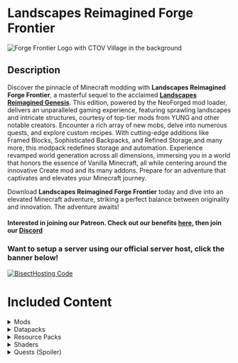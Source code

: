 # Landscapes Reimagined Forge Frontier
![Forge Frontier Logo with CTOV Village in the background](https://github.com/M0nkeyPr0grammer/Landscapes-Reimagined-Forge-Frontier/blob/main/CTOV_Taiga_Village.png?raw=true)
## Description
Discover the pinnacle of Minecraft modding with **Landscapes Reimagined Forge Frontier**, 
a masterful sequel to the acclaimed [**Landscapes Reimagined Genesis**](https://modrinth.com/modpack/landscapes-reimagined-genesis). This edition, powered
by the NeoForged mod loader, delivers an unparalleled gaming experience, featuring sprawling
landscapes and intricate structures, courtesy of top-tier mods from YUNG and other notable
creators. Encounter a rich array of new mobs, delve into numerous quests, and explore custom
recipes. With cutting-edge additions like Framed Blocks, Sophisticated Backpacks, and 
Refined Storage,and many more, this modpack redefines storage and automation. Experience revamped world 
generation across all dimensions, immersing you in a world that honors the essence of Vanilla 
Minecraft, all while centering around the innovative Create mod and its many addons. Prepare for an adventure that 
captivates and elevates your Minecraft journey.

Download **Landscapes Reimagined Forge Frontier** today and dive into an elevated Minecraft adventure, striking a perfect balance between originality and innovation. The adventure awaits!
#### **Interested in joining our Patreon. Check out our benefits [here](https://discord.com/servers/landscapes-reimagined-1097668922737696919), then join our [Discord](https://discord.gg/quenZthXgy)**

### Want to setup a server using our official server host, click the banner below!
[![BisectHosting Code](https://raw.githubusercontent.com/M0nkeyPr0grammer/Landscapes-Reimagined/main/BH_Landscape_Reimagined.png)](https://bisecthosting.com/M0nkeyPr0grammer?r=modrinth)

# Included Content
  <details>
    <summary>Mods</summary>
    <h3>Modrinth</h3>
    <ul>
      <li>
        <a href="https://discord.gg/quenZthXgy">Mod List will be provided on Discord, under the wiki section</a> - Check here for more information
      </li>
    </ul>
    <h3>Curseforge</h3>
      <li><a href="https://www.curseforge.com/minecraft/mc-mods/allthecompressed">AllTheCompressed</a></li>
      <li><a href="https://www.curseforge.com/minecraft/mc-mods/apotheosis">Apotheosis</a></li>
      <li><a href="https://www.curseforge.com/minecraft/mc-mods/apothic-attributes">Apothic Attributes (AttributesLib)</a></li>
      <li><a href="https://www.curseforge.com/minecraft/mc-mods/aquaculture">Aquaculture 2</a></li>
      <li><a href="https://www.curseforge.com/minecraft/mc-mods/chimes">Chimes</a></li>
      <li><a href="https://www.curseforge.com/minecraft/mc-mods/chisels-bits">Chisels and Bits</a></li>
      <li><a href="https://www.curseforge.com/minecraft/mc-mods/cosmetic-armor-reworked">Cosmetic Armor Reworked</a></li>
      <li><a href="https://www.curseforge.com/minecraft/mc-mods/crash-utilities">Crash Utilities</a></li>
      <li><a href="https://www.curseforge.com/minecraft/mc-mods/create-compressed">Create Compressed</a></li>
      <li><a href="https://www.curseforge.com/minecraft/mc-mods/create-confectionery">Create Confectionery</a></li>
      <li><a href="https://www.curseforge.com/minecraft/mc-mods/create-design-n-decor">Create Design n' Decord</a></li>
      <li><a href="https://www.curseforge.com/minecraft/mc-mods/create-wooderwheels">Create WooderWheels/a></li>
      <li><a href="https://www.curseforge.com/minecraft/mc-mods/dungeon-crawl">Dungeon Crawl</a></li>
      <li><a href="https://www.curseforge.com/minecraft/mc-mods/dynamic-view">Dynamic View[Forge]</a></li>
      <li><a href="https://www.curseforge.com/minecraft/mc-mods/eating-animation-forge">Eating Animation [Forge]</a></li>
      <li><a href="https://www.curseforge.com/minecraft/mc-mods/gml">GroovyModLoader (GML)</a></li>
      <li><a href="https://www.curseforge.com/minecraft/mc-mods/krypton-reforged">Krypton Reforged</a></li>
      <li><a href="https://www.curseforge.com/minecraft/mc-mods/kubejs-delight">KubeJS Delight</a></li>
      <li><a href="https://www.curseforge.com/minecraft/mc-mods/ore-excavation">Ore Excavation</a></li>
      <li><a href="https://www.curseforge.com/minecraft/mc-mods/placebo">Placebo</a></li>
      <li><a href="https://www.curseforge.com/minecraft/mc-mods/sophisticated-backpacks">Sophisticated Backpacks</a></li>
      <li><a href="https://www.curseforge.com/minecraft/mc-mods/sophisticated-core">Sophisticated Core</a></li>
      <li><a href="https://www.curseforge.com/minecraft/mc-mods/sophisticated-storage">Sophisticated Storage</a></li>
      <li><a href="https://www.curseforge.com/minecraft/mc-mods/time-in-a-bottle-forge">Time In A Bottle</a></li>
      <li><a href="https://www.curseforge.com/minecraft/mc-mods/time-in-a-bottle-curio-support">Time In A Bottle Curio Support</a></li>
      <li><a href="https://www.curseforge.com/minecraft/mc-mods/when-dungeons-arise">When Dungeons Arise</a></li>
      <li><a href="https://www.curseforge.com/minecraft/mc-mods/wither-skeleton-tweaks">Wither Skeleton Tweaks</a></li>
  </details>
  
  <details>
    <summary>Datapacks</summary>
    <li><a href="https://modrinth.com/datapack/better-end-cities-(vanilla)">Better End Cities (Vanilla)</a></li>
    <li><a href="https://modrinth.com/datapack/create-renewable-ores">Create Renewable Ores</a></li>
    <li><a href="https://modrinth.com/datapack/edf-remastered">Ender Dragon Fight Remastered</a></li>
    <li><a href="https://discord.com/invite/D9cxayDNSP">End Remastered Yungs</a></li>
    <li><a href="https://modrinth.com/datapack/remove-terralith-intro-message">Remove Terralith Intro Message</a></li>
    <li><a href="https://modrinth.com/datapack/disable-ad-astra-oil-wells">Remove Oil Well</a></li>
    <li><a href="https://modrinth.com/datapack/repurposed-structures-better-desert-temples-compat">Repurposed Structures - Better Desert Temples Compat</a></li>
    <li><a href="https://modrinth.com/datapack/repurposed-structures-better-dungeons-compat">Repurposed Structures - Better Dungeons Compat</a></li>
    <li><a href="https://modrinth.com/datapack/repurposed-structures-better-jungle-temples">Repurposed Structures - Better Jungle Temples Compat</a></li>
    <li><a href="https://modrinth.com/datapack/repurposed-structures-better-ocean-monuments-compat">Repurposed Structures - Better Ocean Monuments Compat</a></li>
    <li><a href="https://modrinth.com/datapack/repurposed-structures-better-nether-fortress-compat">Repurposed Structures - Better Nether Fortress Compat</a></li>
    <li><a href="https://modrinth.com/datapack/repurposed-structures-better-strongholds-compat">Repurposed Structures - Better Strongholds Compat</a></li>
    <li><a href="https://modrinth.com/datapack/repurposed-structures-better-witch-huts-compat">Repurposed Structures - Better Witch Huts Compat</a></li>
    <li><a href="https://modrinth.com/datapack/repurposed-structures-bountiful-compat">Repurposed Structures - Bountiful Compat</a></li>
    <li><a href="https://modrinth.com/datapack/repurposed-structures-farmers-delight-compat">Repurposed Structures - Farmer's Delight Compat</a></li>
    <li><a href="https://modrinth.com/datapack/repurposed-structures-friends-and-foes-compat">Repurposed Structures - Friends and Foes Compat</a></li>
    <li><a href="https://modrinth.com/datapack/repurposed-structures-villagerplus-compat">Repurposed Structures - VillagerPlus Compat</a></li>
    <li><a href="https://modrinth.com/datapack/gm4-shapeless-portals">Shapeless Portals</a></li>
    <li><a href="https://modrinth.com/datapack/the-ancient-city-overhaul">The Ancient City Overhaul</a></li>
    <li><a href="https://modrinth.com/datapack/the-bastion-overhaul">The Bastion Overhaul</a></li>
    <li><a href="https://modrinth.com/datapack/the-trail-ruins-overhaul">The Trail Ruins Overhaul</a></li>
  </details>
  
  <details>
    <summary>Resource Packs</summary>
    <li><a href="https://www.curseforge.com/minecraft/texture-packs/create-immersive-aircrafts-resource-pack">Create Immersive Aircrafts</a></li>
    <li><a href="https://www.curseforge.com/minecraft/texture-packs/lootrchestretexture-for-create">LootrChestRetexture for Create!</a></li>
    <li><a href="https://www.curseforge.com/minecraft/texture-packs/copycat-framed-blocks">Copycat Framed Blocks</a></li>
    <li><a href="https://discord.com/invite/D9cxayDNSP">End Remastered Ideal</a></li>
    <li><a href="https://modrinth.com/resourcepack/sparkles">Stardust Labs Resourcepack</a></li>
    <li><a href="https://modrinth.com/resourcepack/sparkles-addon-alpha-islands">Sparkles ADDON: Alpha Islands</a></li>
    <li><a href="https://modrinth.com/resourcepack/fresh-animations">Fresh Animations</a></li>
    <li><a href="https://www.curseforge.com/minecraft/texture-packs/create-style-construction-wands">Lopy's Create Style Construction Wands (Requires External Download upon world load)</a></li>
    <li><a href="https://www.curseforge.com/minecraft/texture-packs/create-pipez">Lopy's Create Style Pipez (Requires External Download upon world load)</a></li>
    
  </details>
  
  <details>
    <summary>Shaders</summary>
    <ul>
      <li>
        <a href="https://modrinth.com/shader/complementary-reimagined">Complementary Reimagined</a>
      </li>
      <li>
        <a href="https://modrinth.com/shader/complementary-unbound">Complementary Reimagined Unbound</a>
      </li>
    </ul>
  </details> 

<details>
    <summary>Quests (Spoiler)</summary>
  <details>
    <summary> Main Chapter </summary>
    <img src="https://github.com/M0nkeyPr0grammer/Landscapes-Reimagined-Forge-Frontier/blob/main/Quest%20Screenshots/Main%20Chapter.png?raw=true" alt="Main Chapter">
  </details>
  
  <details>
    <summary> QOL Tools Chapter </summary>
    <img src="https://github.com/M0nkeyPr0grammer/Landscapes-Reimagined-Forge-Frontier/blob/main/Quest%20Screenshots/QOL%20Tools%20Chapter.png?raw=true" alt="QOL Tools Chapter">
  </details>

  <details>
    <summary> Decoration Mods Chapter </summary>
    <img src="https://github.com/M0nkeyPr0grammer/Landscapes-Reimagined-Forge-Frontier/blob/main/Quest%20Screenshots/Decoration%20Mods%20Chapter.png?raw=true" alt="Decoration Mods Chapter">
  </details>

  <details>
    <summary> Overworld Chapter </summary>
    <img src="https://github.com/M0nkeyPr0grammer/Landscapes-Reimagined-Forge-Frontier/blob/main/Quest%20Screenshots/Overworld%20Chapter.png?raw=true" alt="Overworld Chapter">
  </details>

  <details>
    <summary> The Nether Chapter </summary>
    <img src="https://github.com/M0nkeyPr0grammer/Landscapes-Reimagined-Forge-Frontier/blob/main/Quest%20Screenshots/Nether%20Chapter.png?raw=true" alt="The Nether Chapter">
  </details>

  <details>
    <summary> End Remastered Chapter </summary>
    <img src="https://github.com/M0nkeyPr0grammer/Landscapes-Reimagined-Forge-Frontier/blob/main/Quest%20Screenshots/End%20Remastered%20Chapter.png?raw=true" alt="End Remastered Chapter">
  </details>

  <details>
    <summary> The End Chapter </summary>
    <img src="https://github.com/M0nkeyPr0grammer/Landscapes-Reimagined-Forge-Frontier/blob/main/Quest%20Screenshots/The%20End%20Chapter.png?raw=true" alt="The End Chapter">
  </details>

  <details>
    <summary> Ad Astra Chapter </summary>
    <img src="https://github.com/M0nkeyPr0grammer/Landscapes-Reimagined-Forge-Frontier/blob/main/Quest%20Screenshots/Ad%20Astra%20Chapter.png?raw=true" alt="Ad Astra Chapter ">
  </details>

  <details>
    <summary> Deeper and Darker Chapter </summary>
    <img src="https://github.com/M0nkeyPr0grammer/Landscapes-Reimagined-Forge-Frontier/blob/main/Quest%20Screenshots/Deeper%20and%20Darker%20Chapter.png?raw=true" alt="Deeper and Darker Chapter">
  </details>

  <details>
    <summary> Create Chapter </summary>
    <img src="https://github.com/M0nkeyPr0grammer/Landscapes-Reimagined-Forge-Frontier/blob/main/Quest%20Screenshots/Create%20Chapter.png?raw=true" alt="Create Chapter">
  </details>

  <details>
    <summary> Create Addons pg 1 Chapter </summary>
    <img src="https://github.com/M0nkeyPr0grammer/Landscapes-Reimagined-Forge-Frontier/blob/main/Quest%20Screenshots/Create%20Addons%20Page%201%20Chapter.png?raw=true" alt="Create Addons pg 1 Chapter">
  </details>

  <details>
    <summary> Create Addons pg 2 Chapter </summary>
    <img src="https://github.com/M0nkeyPr0grammer/Landscapes-Reimagined-Forge-Frontier/blob/main/Quest%20Screenshots/Create%20Addons%20Page%202%20Chapter.png?raw=true" alt="Create Addons pg 2 Chapter">
  </details>

  <details>
    <summary> Create Addons pg 3 Chapter </summary>
    <img src="https://github.com/M0nkeyPr0grammer/Landscapes-Reimagined-Forge-Frontier/blob/main/Quest%20Screenshots/Create%20Addons%20Page%203%20Chapter.png?raw=true" alt="Create Addons pg 3 Chapter">
  </details>

  <details>
    <summary> Molten Ores Chapter </summary>
    <img src="https://github.com/M0nkeyPr0grammer/Landscapes-Reimagined-Forge-Frontier/blob/main/Quest%20Screenshots/Molten%20Ores%20Chapter.png?raw=true" alt="Molten Ores Chapter">
  </details>

  <details>
    <summary> Boss Mobs Chapter </summary>
    <img src="https://github.com/M0nkeyPr0grammer/Landscapes-Reimagined-Forge-Frontier/blob/main/Quest%20Screenshots/Boss%20Mobs%20Chapter.png?raw=true" alt="Boss Mobs Chapter">
  </details>

  <details>
    <summary> Better Storage Chapter </summary>
    <img src="https://github.com/M0nkeyPr0grammer/Landscapes-Reimagined-Forge-Frontier/blob/main/Quest%20Screenshots/Better%20Storage%20Chapter.png?raw=true" alt="Better Storage Chapter">
  </details>

  <details>
    <summary> Sophisticated Mods Chapter </summary>
    <img src="https://github.com/M0nkeyPr0grammer/Landscapes-Reimagined-Forge-Frontier/blob/main/Quest%20Screenshots/Sophisticated%20Mods%20Chapter.png?raw=true" alt="Sophisticated Mods Chapter">
  </details>

  <details>
    <summary> Refined Storage Chapter </summary>
    <img src="https://github.com/M0nkeyPr0grammer/Landscapes-Reimagined-Forge-Frontier/blob/main/Quest%20Screenshots/Refined%20Storage%20Chapter.png?raw=true" alt="Refined Storage Chapter">
  </details>

  <details>
    <summary> Easy Automations Chapter </summary>
    <img src="https://github.com/M0nkeyPr0grammer/Landscapes-Reimagined-Forge-Frontier/blob/main/Quest%20Screenshots/Easy%20Automation%20Chapter.png?raw=true" alt="Easy Automations Chapter">
  </details>

  <details>
    <summary> Food Chapter </summary>
    <img src="https://github.com/M0nkeyPr0grammer/Landscapes-Reimagined-Forge-Frontier/blob/main/Quest%20Screenshots/Food%20Chapter.png?raw=true" alt="Food Chapter">
  </details>

  <details>
    <summary> Artifacts and Baubley Chapter </summary>
    <img src="https://github.com/M0nkeyPr0grammer/Landscapes-Reimagined-Forge-Frontier/blob/main/Quest%20Screenshots/Artifacts%20and%20Baubley%20Chapter.png?raw=true" alt="Artifacts and Baubley Chapter">
  </details>

  <details>
    <summary> Apotheosis Chapter </summary>
    <img src="https://github.com/M0nkeyPr0grammer/Landscapes-Reimagined-Forge-Frontier/blob/main/Quest%20Screenshots/Apotheosis%20Chapter.png?raw=true" alt="Apotheosis Chapter">
  </details>

  <details>
    <summary> Transportation Chapter </summary>
    <img src="https://github.com/M0nkeyPr0grammer/Landscapes-Reimagined-Forge-Frontier/blob/main/Quest%20Screenshots/Transportation%20Chapter.png?raw=true" alt="Transportation Chapter">
  </details>

  <details>
    <summary> Creative Items Chapter </summary>
    <img src="https://github.com/M0nkeyPr0grammer/Landscapes-Reimagined-Forge-Frontier/blob/main/Quest%20Screenshots/Creative%20Items%20Chapter.png?raw=true" alt="Creative Items Chapter">
  </details>
  
</details>
